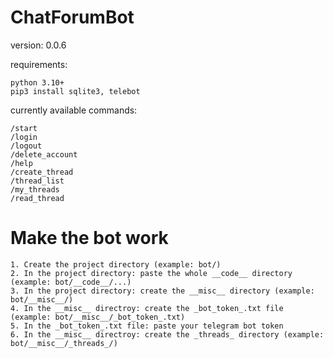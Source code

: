 # ChatForumBot
version: 0.0.6

requirements:
```
python 3.10+
pip3 install sqlite3, telebot
```
currently available commands:
```
/start
/login
/logout
/delete_account
/help
/create_thread
/thread_list
/my_threads
/read_thread
```
# Make the bot work
```
1. Create the project directory (example: bot/)
2. In the project directory: paste the whole __code__ directory (example: bot/__code__/...)
3. In the project directory: create the __misc__ directory (example: bot/__misc__/)
4. In the __misc__ directroy: create the _bot_token_.txt file (example: bot/__misc__/_bot_token_.txt)
5. In the _bot_token_.txt file: paste your telegram bot token
6. In the __misc__ directroy: create the _threads_ directory (example: bot/__misc__/_threads_/)
```
